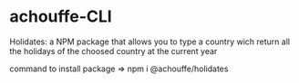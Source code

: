 # achouffe-CLI

Holidates: a NPM package that allows you to type a country wich return all the holidays of the choosed country at the current year 

command to install package => npm i @achouffe/holidates

